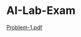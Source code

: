 # AI-Lab-Exam
[Problem-1.pdf](https://github.com/Santhosh2002/AI-Lab-Exam/files/11331037/Problem-1.pdf)
